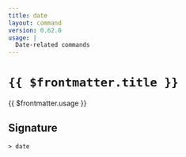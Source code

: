 ```yaml
---
title: date
layout: command
version: 0.62.0
usage: |
  Date-related commands
---
```


# `{{ $frontmatter.title }}`

<div style='white-space: pre-wrap;'>{{ $frontmatter.usage }}</div>

## Signature

```> date ```
